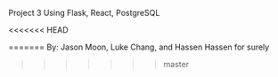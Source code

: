 Project 3
Using Flask, React, PostgreSQL

<<<<<<< HEAD

=======
By: Jason Moon, Luke Chang, and Hassen Hassen
for surely
>>>>>>> master
